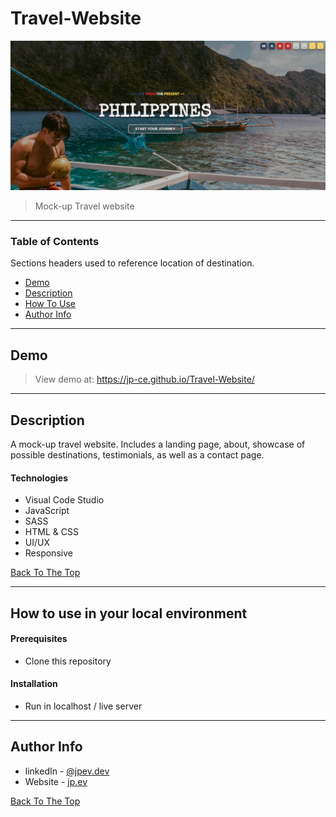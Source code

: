 # Travel-Website

![Project Image](./img/Readme_image.PNG)

> Mock-up Travel website

---

### Table of Contents

Sections headers used to reference location of destination.

- [Demo](#demo)
- [Description](#description)
- [How To Use](#how-to-use-in-your-local-environment)
- [Author Info](#author-info)

---

## Demo

> View demo at: https://jp-ce.github.io/Travel-Website/

---

## Description

A mock-up travel website. Includes a landing page, about, showcase of possible destinations, testimonials, as well as a contact page.

#### Technologies

- Visual Code Studio
- JavaScript
- SASS
- HTML & CSS
- UI/UX
- Responsive

[Back To The Top](#travel-website)

---

## How to use in your local environment

#### Prerequisites

- Clone this repository

#### Installation

- Run in localhost / live server

---

## Author Info

- linkedIn - [@jpev.dev](https://linkedin.com/in/jianneevangelista)
- Website - [jp.ev](https://jpce.netlify.app/)

[Back To The Top](#travel-website)
